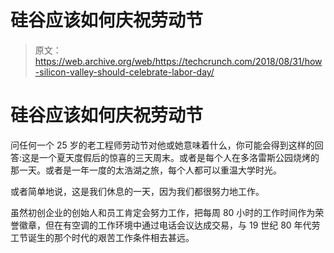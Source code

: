 # 硅谷应该如何庆祝劳动节 

> 原文：<https://web.archive.org/web/https://techcrunch.com/2018/08/31/how-silicon-valley-should-celebrate-labor-day/>

# 硅谷应该如何庆祝劳动节

问任何一个 25 岁的老工程师劳动节对他或她意味着什么，你可能会得到这样的回答:这是一个夏天度假后的惊喜的三天周末。或者是每个人在多洛雷斯公园烧烤的那一天。或者是一年一度的太浩湖之旅，每个人都可以重温大学时光。

或者简单地说，这是我们休息的一天，因为我们都很努力地工作。

虽然初创企业的创始人和员工肯定会努力工作，把每周 80 小时的工作时间作为荣誉徽章，但在有空调的工作环境中通过电话会议达成交易，与 19 世纪 80 年代劳工节诞生的那个时代的艰苦工作条件相去甚远。

